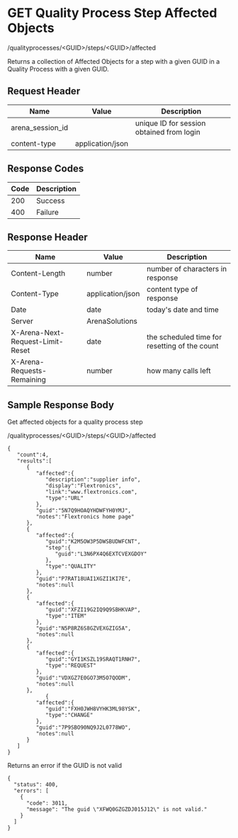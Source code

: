# GET Quality Process Step Affected Objects
/qualityprocesses/&lt;GUID&gt;/steps/&lt;GUID&gt;/affected

Returns a collection  of Affected Objects for a step with a given GUID in a Quality Process with a given GUID.

## Request Header

| Name<br> | Value<br> | Description<br> |
|  --- |  --- |  --- | 
| arena_session_id<br> |   | unique ID for session obtained from login<br> |
| content-type<br> | application/json<br> |   |

## Response Codes

| Code<br> | Description<br> |
|  --- |  --- | 
| 200<br> | Success<br> |
| 400<br> | Failure<br> |

## Response Header

| Name<br> | Value<br> | Description<br> |
|  --- |  --- |  --- | 
| Content-Length<br> | number<br> | number of characters in response<br> |
| Content-Type<br> | application/json<br> | content type of response<br> |
| Date<br> | date<br> | today's date and time<br> |
| Server<br> | ArenaSolutions<br> |   |
| X-Arena-Next-Request-Limit-Reset<br> | date<br> | the scheduled time for resetting of the count<br> |
| X-Arena-Requests-Remaining<br> | number<br> | how many calls left<br> |

## Sample Response Body
Get affected objects for a quality process step

/qualityprocesses/&lt;GUID&gt;/steps/&lt;GUID&gt;/affected

```
{  
   "count":4,
   "results":[  
      {  
         "affected":{  
            "description":"supplier info",
            "display":"Flextronics",
            "link":"www.flextronics.com",
            "type":"URL"
         },
         "guid":"5N7Q9HOAQYHDWFYH0YMJ",
         "notes":"Flextronics home page"
      },
      {  
         "affected":{  
            "guid":"K2M5OW3P5DWSBUDWFCNT",
            "step":{  
               "guid":"L3N6PX4Q6EXTCVEXGDOY"
            },
            "type":"QUALITY"
         },
         "guid":"P7RAT18UAI1XGZI1KI7E",
         "notes":null
      },
      {  
         "affected":{  
            "guid":"XFZI19G2IQ9Q9SBHKVAP",
            "type":"ITEM"
         },
         "guid":"N5P8RZ6S8GZVEXGZIG5A",
         "notes":null
      },
      {  
         "affected":{  
            "guid":"GYI1KSZL19SRAQT1RNH7",
            "type":"REQUEST"
         },
         "guid":"VDXGZ7E0GO73M5O7QODM",
         "notes":null
      },
            {  
         "affected":{  
            "guid":"FXH0JWH8VYHK3ML98YSK",
            "type":"CHANGE"
         },
         "guid":"7P9SBO90NQ9J2L0778WO",
         "notes":null
      }
   ]
}
```
Returns an error if the GUID is not valid

```
{
  "status": 400,
  "errors": [
    {
      "code": 3011,
      "message": "The guid \"XFWQ0GZGZDJ015J12\" is not valid."
    }
  ]
}
```
